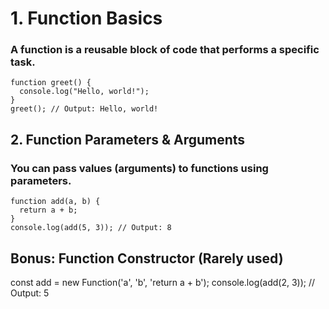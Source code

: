 # 1. Function Basics

### A function is a reusable block of code that performs a specific task.
    
    function greet() {
      console.log("Hello, world!");
    }
    greet(); // Output: Hello, world!

## 2. Function Parameters & Arguments

### You can pass values (arguments) to functions using parameters.
    
    function add(a, b) {
      return a + b;
    }
    console.log(add(5, 3)); // Output: 8


## Bonus: Function Constructor (Rarely used)
  
  const add = new Function('a', 'b', 'return a + b');
  console.log(add(2, 3)); // Output: 5
